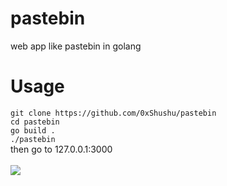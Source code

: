 # pastebin
web app like pastebin in golang

# Usage
`git clone https://github.com/0xShushu/pastebin`<br>
`cd pastebin`<br>
`go build .`<br>
`./pastebin`<br>
then go to 127.0.0.1:3000<br><br>
![](https://i.paste.pics/JU9LU.png)

